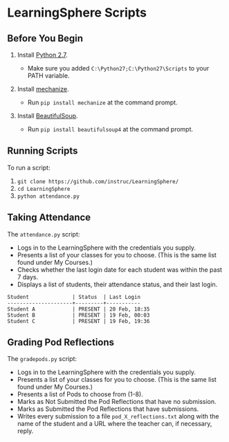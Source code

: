 # LearningSphere Scripts

## Before You Begin

1. Install [Python 2.7](https://www.python.org/downloads/).

	* Make sure you added `C:\Python27;C:\Python27\Scripts` to your PATH
	  variable.
	
2. Install [mechanize](https://pypi.python.org/pypi/mechanize/).

	* Run `pip install mechanize` at the command prompt.

3. Install [BeautifulSoup](http://www.crummy.com/software/BeautifulSoup/).

	* Run `pip install beautifulsoup4` at the command prompt.

## Running Scripts

To run a script:

1. `git clone https://github.com/instruc/LearningSphere/`
2. `cd LearningSphere`
3. `python attendance.py`

## Taking Attendance

The `attendance.py` script:

+ Logs in to the LearningSphere with the credentials you supply.
+ Presents a list of your classes for you to choose. (This is the same 
  list found under My Courses.)
+ Checks whether the last login date for each student was within the past 
  7 days.
+ Displays a list of students, their attendance status, and their last 
  login.

```
Student              | Status  | Last Login
---------------------+---------+-----------
Student A            | PRESENT | 20 Feb, 18:35
Student B            | PRESENT | 19 Feb, 00:03
Student C            | PRESENT | 19 Feb, 19:36
```

## Grading Pod Reflections

The `gradepods.py` script:

+ Logs in to the LearningSphere with the credentials you supply.
+ Presents a list of your classes for you to choose. (This is the same 
  list found under My Courses.)
+ Presents a list of Pods to choose from (1-8).
+ Marks as Not Submitted the Pod Reflections that have no submission.
+ Marks as Submitted the Pod Reflections that have submissions.
+ Writes every submission to a file `pod_X_reflections.txt` along with the
  name of the student and a URL where the teacher can, if necessary, reply.
